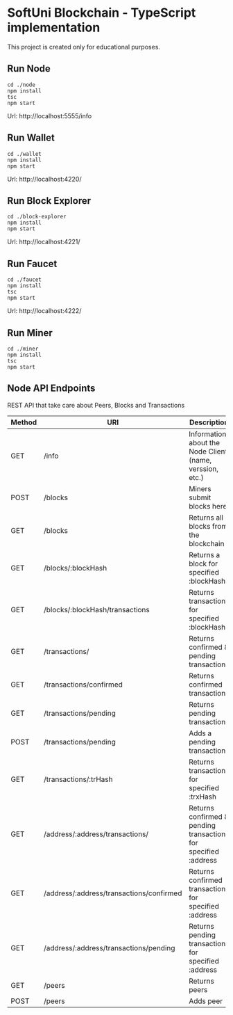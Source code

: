 # SoftUni Blockchain - TypeScript implementation

This project is created only for educational purposes.

## Run Node

```
cd ./node
npm install
tsc
npm start
```

Url: http://localhost:5555/info

## Run Wallet

```
cd ./wallet
npm install
npm start
```

Url: http://localhost:4220/

## Run Block Explorer

```
cd ./block-explorer
npm install
npm start
```

Url: http://localhost:4221/

## Run Faucet

```
cd ./faucet
npm install
tsc
npm start
```

Url: http://localhost:4222/

## Run Miner

```
cd ./miner
npm install
tsc
npm start
```

## Node API Endpoints

REST API that take care about Peers, Blocks and Transactions

Method | URI | Description
--- | --- | ---
GET | /info | Information about the Node Client (name, verssion, etc.)
POST | /blocks | Miners submit blocks here
GET | /blocks | Returns all blocks from the blockchain
GET | /blocks/:blockHash | Returns а block for specified :blockHash
GET | /blocks/:blockHash/transactions | Returns transactions for specified :blockHash
GET | /transactions/ | Returns confirmed & pending transactions
GET | /transactions/confirmed | Returns confirmed transactions
GET | /transactions/pending | Returns pending transactions
POST | /transactions/pending | Adds a pending transaction
GET | /transactions/:trHash | Returns transaction for specified :trxHash
GET | /address/:address/transactions/ | Returns confirmed & pending transactions for specified :address
GET | /address/:address/transactions/confirmed | Returns confirmed transactions for specified :address
GET | /address/:address/transactions/pending | Returns pending transactions for specified :address
GET | /peers | Returns peers
POST | /peers | Adds peer
